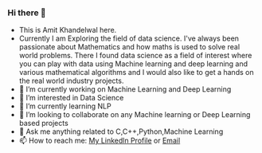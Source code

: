 ### Hi there 👋
- This is Amit Khandelwal here.
- Currently I am Exploring the field of data science. I've always been passionate about Mathematics and how maths is used to solve real world problems. There I found data science as a field of interest where you can play with data using Machine learning and deep learning and various mathematical algorithms and I would also like to get a hands on the real world industry projects.
- 🔭 I’m currently working on Machine Learning and Deep Learning
- 👀 I’m interested in Data Science
- 🌱 I’m currently learning NLP
- 💞 I’m looking to collaborate on any Machine learning or Deep Learning based projects
- 💬 Ask me anything related to C,C++,Python,Machine Learning
- 📫 How to reach me: [My Linkedln Profile](https://www.linkedin.com/in/amit-khandelwal-72216b190) or [Email](amitkhandelwal89499@gmail.com)

<!--
**Amit89499/Amit89499** is a ✨ _special_ ✨ repository because its `README.md` (this file) appears on your GitHub profile.

